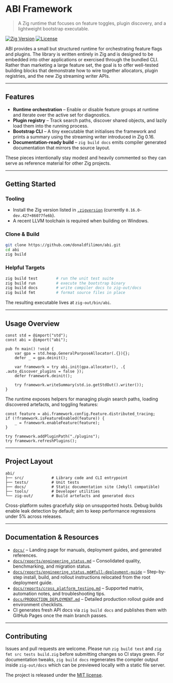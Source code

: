 # ABI Framework
> A Zig runtime that focuses on feature toggles, plugin discovery, and a
> lightweight bootstrap executable.

[![Zig Version](https://img.shields.io/badge/Zig-0.16.0--dev-orange.svg)](https://ziglang.org/builds/)
[![License](https://img.shields.io/badge/License-MIT-blue.svg)](LICENSE)

ABI provides a small but structured runtime for orchestrating feature flags and
plugins. The library is written entirely in Zig and is designed to be embedded
into other applications or exercised through the bundled CLI. Rather than
marketing a large feature set, the goal is to offer well-tested building blocks
that demonstrate how to wire together allocators, plugin registries, and the new
Zig streaming writer APIs.

---

## Features

- **Runtime orchestration** – Enable or disable feature groups at runtime and
  iterate over the active set for diagnostics.
- **Plugin registry** – Track search paths, discover shared objects, and lazily
  load them into the running process.
- **Bootstrap CLI** – A tiny executable that initialises the framework and
  prints a summary using the streaming writer introduced in Zig 0.16.
- **Documentation-ready build** – `zig build docs` emits compiler generated
  documentation that mirrors the source layout.

These pieces intentionally stay modest and heavily commented so they can serve
as reference material for other Zig projects.

---

## Getting Started

### Tooling
- Install the Zig version listed in [`.zigversion`](.zigversion) (currently
  `0.16.0-dev.427+86077fe6b`).
- A recent LLVM toolchain is required when building on Windows.

### Clone & Build
```bash
git clone https://github.com/donaldfilimon/abi.git
cd abi
zig build
```

### Helpful Targets
```bash
zig build test        # run the unit test suite
zig build run         # execute the bootstrap binary
zig build docs        # write compiler docs to zig-out/docs
zig build fmt         # format source files in place
```

The resulting executable lives at `zig-out/bin/abi`.

---

## Usage Overview

```zig
const std = @import("std");
const abi = @import("abi");

pub fn main() !void {
    var gpa = std.heap.GeneralPurposeAllocator(.{}){};
    defer _ = gpa.deinit();

    var framework = try abi.init(gpa.allocator(), .{ .auto_discover_plugins = false });
    defer framework.deinit();

    try framework.writeSummary(std.io.getStdOut().writer());
}
```

The runtime exposes helpers for managing plugin search paths, loading
discovered artefacts, and toggling features:

```zig
const feature = abi.framework.config.Feature.distributed_tracing;
if (!framework.isFeatureEnabled(feature)) {
    _ = framework.enableFeature(feature);
}

try framework.addPluginPath("./plugins");
try framework.refreshPlugins();
```

---

## Project Layout

```text
abi/
├── src/            # Library code and CLI entrypoint
├── tests/          # Unit tests
├── docs/           # Static documentation site (Jekyll compatible)
├── tools/          # Developer utilities
└── zig-out/        # Build artefacts and generated docs
```

Cross-platform suites gracefully skip on unsupported hosts. Debug builds enable leak detection by default; aim to keep
performance regressions under 5% across releases.

---

## Documentation & Resources
- [`docs/`](docs/) – Landing page for manuals, deployment guides, and generated references.
- [`docs/reports/engineering_status.md`](docs/reports/engineering_status.md) – Consolidated quality, benchmarking, and migration status.
- [`docs/reports/engineering_status.md#full-deployment-guide`](docs/reports/engineering_status.md#full-deployment-guide) – Step-by-step install, build, and rollout instructions relocated from the root deployment guide.
- [`docs/reports/cross_platform_testing.md`](docs/reports/cross_platform_testing.md) – Supported matrix, automation notes, and troubleshooting tips.
- [`docs/PRODUCTION_DEPLOYMENT.md`](docs/PRODUCTION_DEPLOYMENT.md) – Detailed production rollout guide and environment checklists.
- CI generates fresh API docs via `zig build docs` and publishes them with GitHub Pages once the main branch passes.

---

## Contributing

Issues and pull requests are welcome. Please run `zig build test` and
`zig fmt src tests build.zig` before submitting changes so CI stays green. For
documentation tweaks, `zig build docs` regenerates the compiler output inside
`zig-out/docs` which can be previewed locally with a static file server.

The project is released under the [MIT license](LICENSE).


